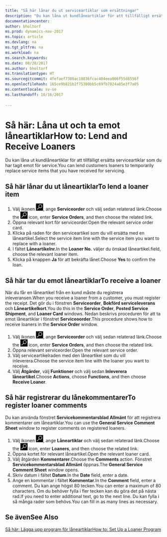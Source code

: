 ```yaml
---
title: "Så här lånar du ut serviceartiklar som ersättningar"
description: "Du kan låna ut kundlåneartiklar för att tillfälligt ersätta serviceartiklar som du har tagit emot för service."
documentationcenter: 
author: bholtorf
ms.prod: dynamics-nav-2017
ms.topic: article
ms.devlang: na
ms.tgt_pltfrm: na
ms.workload: na
ms.search.keywords: 
ms.date: 08/28/2017
ms.author: bholtorf
ms.translationtype: HT
ms.sourcegitcommit: 4fefaef7380ac10836fcac404eea006f55d8556f
ms.openlocfilehash: 165ce9b821b2f75380bb5c69fb7824a85e3f7a05
ms.contentlocale: sv-se
ms.lasthandoff: 10/16/2017

---
```

# <a name="how-to-lend-and-receive-loaners"></a><span data-ttu-id="87e90-103">Så här: Låna ut och ta emot låneartiklar</span><span class="sxs-lookup"><span data-stu-id="87e90-103">How to: Lend and Receive Loaners</span></span>
<span data-ttu-id="87e90-104">Du kan låna ut kundlåneartiklar för att tillfälligt ersätta serviceartiklar som du har tagit emot för service.</span><span class="sxs-lookup"><span data-stu-id="87e90-104">You can lend customers loaners to temporarily replace service items that you have received for servicing.</span></span>  
  
## <a name="to-lend-a-loaner-item"></a><span data-ttu-id="87e90-105">Så här lånar du ut låneartiklar</span><span class="sxs-lookup"><span data-stu-id="87e90-105">To lend a loaner item</span></span>    
1. <span data-ttu-id="87e90-106">Välj ikonen ![Söka efter sida eller rapport](media/ui-search/search_small.png "ikonen Söka efter sida eller rapport"), ange **Serviceorder** och välj sedan relaterad länk.</span><span class="sxs-lookup"><span data-stu-id="87e90-106">Choose the ![Search for Page or Report](media/ui-search/search_small.png "Search for Page or Report icon") icon, enter **Service Orders**, and then choose the related link.</span></span>  
2. <span data-ttu-id="87e90-107">Öppna relevant kort för serviceorder.</span><span class="sxs-lookup"><span data-stu-id="87e90-107">Open the relevant service order card.</span></span>  
3. <span data-ttu-id="87e90-108">Klicka på raden för den serviceartikel som du vill ersätta med en låneartikel.</span><span class="sxs-lookup"><span data-stu-id="87e90-108">Select the service item line with the service item you want to replace with a loaner.</span></span>  
4. <span data-ttu-id="87e90-109">I fältet **Låneartikelnr.**</span><span class="sxs-lookup"><span data-stu-id="87e90-109">In the **Loaner No.**</span></span> <span data-ttu-id="87e90-110">väljer du önskad låneartikel.</span><span class="sxs-lookup"><span data-stu-id="87e90-110">field, choose the relevant loaner item.</span></span>  
5. <span data-ttu-id="87e90-111">Klicka på knappen **Ja** för att bekräfta lånet.</span><span class="sxs-lookup"><span data-stu-id="87e90-111">Choose **Yes** to confirm the loan.</span></span>  

## <a name="to-receive-a-loaner"></a><span data-ttu-id="87e90-112">Så här tar du emot låneartiklar</span><span class="sxs-lookup"><span data-stu-id="87e90-112">To receive a loaner</span></span>  
<span data-ttu-id="87e90-113">När du får en låneartikel från en kund måste du registrera inleveransen.</span><span class="sxs-lookup"><span data-stu-id="87e90-113">When you receive a loaner from a customer, you must register the receipt.</span></span> <span data-ttu-id="87e90-114">Det gör du i fönstren **Serviceorder**, **Bokförd serviceleverans** och **Låneartikelkort**.</span><span class="sxs-lookup"><span data-stu-id="87e90-114">You do this in the **Service Order**, **Posted Service Shipment**, and **Loaner Card** windows.</span></span> <span data-ttu-id="87e90-115">Nedan beskrivs proceduren för att ta emot låneartiklar i fönstret **Serviceoorder**.</span><span class="sxs-lookup"><span data-stu-id="87e90-115">This procedure shows how to receive loaners in the **Service Order** window.</span></span>  
  
1. <span data-ttu-id="87e90-116">Välj ikonen ![Söka efter sida eller rapport](media/ui-search/search_small.png "ikonen Söka efter sida eller rapport"), ange **Serviceorder** och välj sedan relaterad länk.</span><span class="sxs-lookup"><span data-stu-id="87e90-116">Choose the ![Search for Page or Report](media/ui-search/search_small.png "Search for Page or Report icon") icon, enter **Service Orders**, and then choose the related link.</span></span>  
2. <span data-ttu-id="87e90-117">Öppna relevant serviceorder.</span><span class="sxs-lookup"><span data-stu-id="87e90-117">Open the relevant service order.</span></span>  
3. <span data-ttu-id="87e90-118">Välj serviceartikelraden med den låneartikel som du vill inleverera.</span><span class="sxs-lookup"><span data-stu-id="87e90-118">Choose the service item line with the loaner you want to receive.</span></span>  
4. <span data-ttu-id="87e90-119">Välj **Åtgärder**, välj **Funktioner** och välj sedan **Inleverera låneartikel**.</span><span class="sxs-lookup"><span data-stu-id="87e90-119">Choose **Actions**, choose **Functions**, and then choose **Receive Loaner**.</span></span>  

## <a name="to-register-loaner-comments"></a><span data-ttu-id="87e90-120">Så här registrerar du lånekommentarer</span><span class="sxs-lookup"><span data-stu-id="87e90-120">To register loaner comments</span></span>  
<span data-ttu-id="87e90-121">Du kan använda fönstret **Servicekommentarsblad Allmänt** för att registrera kommentarer om låneartiklar.</span><span class="sxs-lookup"><span data-stu-id="87e90-121">You can use the **General Service Comment Sheet** window to register comments on registered loaners.</span></span>  
  
1. <span data-ttu-id="87e90-122">Välj ikonen ![Söka efter sida eller rapport](media/ui-search/search_small.png "ikonen Söka efter sida eller rapport"), ange **Låneartiklar** och välj sedan relaterad länk.</span><span class="sxs-lookup"><span data-stu-id="87e90-122">Choose the ![Search for Page or Report](media/ui-search/search_small.png "Search for Page or Report icon") icon, enter **Loaners**, and then choose the related link.</span></span>  
2. <span data-ttu-id="87e90-123">Öppna kortet för relevant låneartikel.</span><span class="sxs-lookup"><span data-stu-id="87e90-123">Open the relevant loaner card.</span></span>  
3. <span data-ttu-id="87e90-124">Välj åtgärden **Kommentarer**.</span><span class="sxs-lookup"><span data-stu-id="87e90-124">Choose the **Comments** action.</span></span> <span data-ttu-id="87e90-125">Fönstret **Servicekommentarsblad Allmänt** öppnas.</span><span class="sxs-lookup"><span data-stu-id="87e90-125">The **General Service Comment Sheet** window opens.</span></span>  
4. <span data-ttu-id="87e90-126">Skriv datum i fältet **Datum**.</span><span class="sxs-lookup"><span data-stu-id="87e90-126">In the **Date** field, enter a date.</span></span>  
5. <span data-ttu-id="87e90-127">Ange en kommentar i fältet **Kommentar**.</span><span class="sxs-lookup"><span data-stu-id="87e90-127">In the **Comment** field, enter a comment.</span></span> <span data-ttu-id="87e90-128">Du kan ange högst 80 tecken.</span><span class="sxs-lookup"><span data-stu-id="87e90-128">You can enter a maximum of 80 characters.</span></span> <span data-ttu-id="87e90-129">Om du behöver fylla i fler tecken kan du göra det på nästa rad.</span><span class="sxs-lookup"><span data-stu-id="87e90-129">If you need to enter additional text, go to the next line.</span></span> <span data-ttu-id="87e90-130">Du kan fylla i så många rader som behövs.</span><span class="sxs-lookup"><span data-stu-id="87e90-130">You can fill in as many lines as necessary.</span></span>  
  
## <a name="see-also"></a><span data-ttu-id="87e90-131">Se även</span><span class="sxs-lookup"><span data-stu-id="87e90-131">See Also</span></span>  
[<span data-ttu-id="87e90-132">Så här: Lägga upp program för låneartiklar</span><span class="sxs-lookup"><span data-stu-id="87e90-132">How to: Set Up a Loaner Program</span></span>](service-how-setup-loaner-program.md)   

